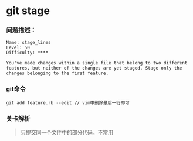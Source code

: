# git stage

### 问题描述：

```text
Name: stage_lines
Level: 50
Difficulty: ****

You've made changes within a single file that belong to two different features, but neither of the changes are yet staged. Stage only the changes belonging to the first feature.
```

### git命令

```shell
git add feature.rb --edit // vim中删除最后一行即可
```

### 关卡解析

> 只提交同一个文件中的部分代码。不常用